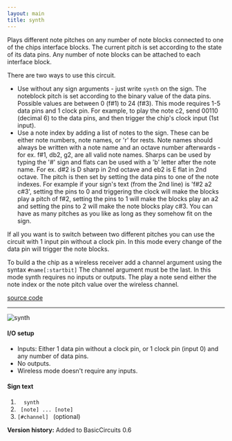 ```yaml
---
layout: main
title: synth
---
```


Plays different note pitches on any number of note blocks connected to one of the chips interface blocks. The current pitch is set according to the state of its data pins. 
Any number of note blocks can be attached to each interface block.

There are two ways to use this circuit. 

* Use without any sign arguments - just write `synth` on the sign. The noteblock pitch is set according to the binary value of the data pins. Possible values are between 0 (f#1) to 24 (f#3). This mode requires 1-5 data pins and 1 clock pin. For example, to play the note c2, send 00110 (decimal 6) to the data pins, and then trigger the chip's clock input (1st input). 
* Use a note index by adding a list of notes to the sign. These can be either note numbers, note names, or 'r' for rests. Note names should always be written with a note name and an octave number afterwards - for ex. f#1, db2, g2, are all valid note names. Sharps can be used by typing the '#' sign and flats can be used with a 'b' letter after the note name. For ex. d#2 is D sharp in 2nd octave and eb2 is E flat in 2nd octave.
The pitch is then set by setting the data pins to one of the note indexes. For example if your sign's text (from the 2nd line) is 'f#2 a2 c#3', setting the pins to 0 and triggering the clock will make the blocks play a pitch of f#2, setting the pins to 1 will make the blocks play an a2 and setting the pins to 2 will make the note blocks play c#3. You can have as many pitches as you like as long as they somehow fit on the sign. 

If all you want is to switch between two different pitches you can use the circuit with 1 input pin without a clock pin. In this mode every change of the data pin will trigger the note blocks.

To build a the chip as a wireless receiver add a channel argument using the syntax `#name[:startbit]` 
The channel argument must be the last. In this mode synth requires no inputs or outputs. The play a note send either the note index or the note pitch value over the wireless channel. 

[source code](https://github.com/eisental/BasicCircuits/blob/master/src/main/java/org/tal/basiccircuits/synth.java)

* * *

![synth](/RedstoneChips/images/synth.png "synth")
    
#### I/O setup 
* Inputs: Either 1 data pin without a clock pin, or 1 clock pin (input 0) and any number of data pins.
* No outputs.
* Wireless mode doesn't require any inputs.

#### Sign text
1. `   synth   `
2. `  [note] ... [note] ` 
3. ` [#channel]  ` (optional)

__Version history:__ Added to BasicCircuits 0.6